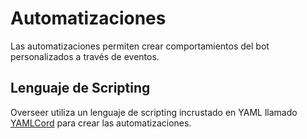 # Automatizaciones

Las automatizaciones permiten crear comportamientos del bot personalizados a través de eventos.

## Lenguaje de Scripting

Overseer utiliza un lenguaje de scripting incrustado en YAML llamado [YAMLCord][YAMLCordDocsURL] para crear las automatizaciones.

[YAMLCordDocsURL]: https://yamlcord.pages.dev/
